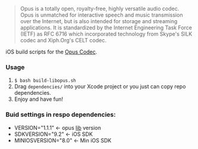 
> Opus is a totally open, royalty-free, highly versatile audio codec. Opus is unmatched for interactive speech and music transmission over the Internet, but is also intended for storage and streaming applications. It is standardized by the Internet Engineering Task Force (IETF) as RFC 6716 which incorporated technology from Skype's SILK codec and Xiph.Org's CELT codec.

iOS build scripts for the [Opus Codec](http://www.opus-codec.org).

### Usage

1. `$ bash build-libopus.sh`
2. Drag `dependencies/` into your Xcode project or you just can copy repo dependencies.
3. Enjoy and have fun!

### Buid settings in respo dependencies:

* VERSION="1.1.1" <- opus [lib](http://downloads.xiph.org/releases/opus) version
* SDKVERSION="9.2" <- iOS SDK
* MINIOSVERSION="8.0" <- Min iOS SDK
